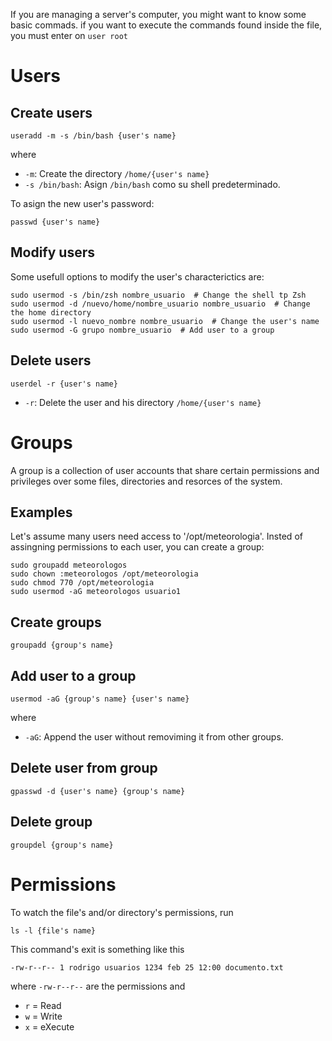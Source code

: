 If you are managing a server's computer, you might want to know some basic commads. if you want to execute the commands found inside the file, you must enter on `user root`

# Users

Create users
------------
```
useradd -m -s /bin/bash {user's name}
```
where
- `-m`: Create the directory `/home/{user's name}`
- `-s /bin/bash`: Asign `/bin/bash` como su shell predeterminado. 

To asign the new user's password:
```
passwd {user's name}
```

Modify users
------------
Some usefull options to modify the user's characterictics are:
```
sudo usermod -s /bin/zsh nombre_usuario  # Change the shell tp Zsh
sudo usermod -d /nuevo/home/nombre_usuario nombre_usuario  # Change the home directory
sudo usermod -l nuevo_nombre nombre_usuario  # Change the user's name
sudo usermod -G grupo nombre_usuario  # Add user to a group
```
Delete users
------------
```
userdel -r {user's name}
```
- `-r`: Delete the user and his directory `/home/{user's name}`

# Groups 

A group is a collection of user accounts that share certain permissions and privileges over some files, directories and resorces of the system.

Examples 
------------
Let's assume many users need access to  '/opt/meteorologia'. Insted of assingning permissions to each user, you can create a group:
```
sudo groupadd meteorologos
sudo chown :meteorologos /opt/meteorologia
sudo chmod 770 /opt/meteorologia
sudo usermod -aG meteorologos usuario1
```


Create groups
------------
```
groupadd {group's name}
```

Add user to a group 
------------
```
usermod -aG {group's name} {user's name}
```
where
-  `-aG`: Append the user without removiming it from other groups.

Delete user from group
------------
```
gpasswd -d {user's name} {group's name}
```

Delete group
------------
```
groupdel {group's name}
```


# Permissions

To watch the file's and/or directory's permissions, run
```
ls -l {file's name}
```

This command's exit is something like this
```
-rw-r--r-- 1 rodrigo usuarios 1234 feb 25 12:00 documento.txt
```

where `-rw-r--r--` are the permissions and

- `r` = Read
- `w` = Write    
- `x` = eXecute


